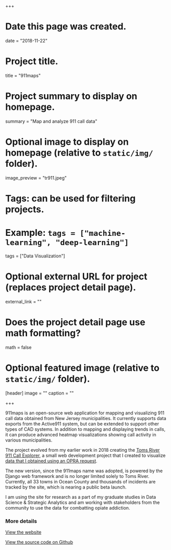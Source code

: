 +++
# Date this page was created.
date = "2018-11-22"

# Project title.
title = "911maps"

# Project summary to display on homepage.
summary = "Map and analyze 911 call data"

# Optional image to display on homepage (relative to `static/img/` folder).
image_preview = "tr911.jpeg"

# Tags: can be used for filtering projects.
# Example: `tags = ["machine-learning", "deep-learning"]`
tags = ["Data Visualization"]

# Optional external URL for project (replaces project detail page).
external_link = ""

# Does the project detail page use math formatting?
math = false

# Optional featured image (relative to `static/img/` folder).
[header]
image = ""
caption = ""

+++

911maps is an open-source web application for mapping and visualizing 911 call data obtained from New Jersey municipalities. It currently supports data exports from the Active911 system, but can be extended to support other types of CAD systems. In addition to mapping and displaying trends in calls, it can produce advanced heatmap visualizations showing call activity in various municipalities.

The project evolved from my earlier work in 2018 creating the [Toms River 911 Call Explorer](https://tr911test.rozzi.media), a small web development project that I
created to visualize [data that I obtained using an OPRA request](https://opramachine.com/request/active911_call_data_may_1st_to_j_2).

The new version, since the 911maps name was adopted, is powered by the Django web framework and is no longer limited solely to Toms River. Currently, all 33 towns in Ocean County and thousands of incidents are tracked by the site, which is nearing a public beta launch.

I am using the site for research as a part of my graduate studies in Data Science & Strategic Analytics and am working with stakeholders from the community to use the data for combatting opiate addiction.

### More details

[View the website](http://911ma.ps:8000)

[View the source code on Github](https://github.com/gavinrozzi/911maps-v1)